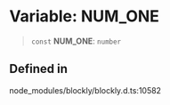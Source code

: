# Variable: NUM_ONE

> `const` **NUM_ONE**: `number`

## Defined in

node_modules/blockly/blockly.d.ts:10582
